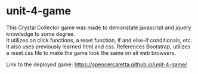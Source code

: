 # unit-4-game

This Crystal Collector game was made to demonstate javascript and jquery knowledge to some degree.  
It utilizes on click functions, a reset function, if and else-if conditionals, etc.
It also uses previously learned html and css.  References Bootstrap, utilizes a reset.css file to make the game
look the same on all web browsers.

Link to the deployed game: https://spencercaretta.github.io/unit-4-game/
